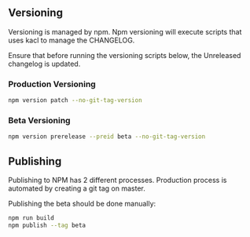 ## Versioning

Versioning is managed by npm. Npm versioning will execute scripts that uses kacl to manage the CHANGELOG.

Ensure that before running the versioning scripts below, the Unreleased changelog is updated.

### Production Versioning

```sh
npm version patch --no-git-tag-version  
```

### Beta Versioning

```sh
npm version prerelease --preid beta --no-git-tag-version
```

## Publishing

Publishing to NPM has 2 different processes. Production process is automated by creating a git tag on master.

Publishing the beta should be done manually:

```sh
npm run build
npm publish --tag beta
```